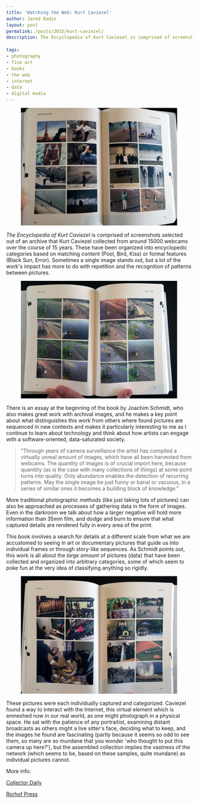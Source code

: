 ```yaml
---
title: 'Watching the Web: Kurt Caviezel'
author: Jared Radin
layout: post
permalink: /posts/2015/kurt-caviezel/
description: The Encyclopedia of Kurt Caviezel is comprised of screenshots selected out of an archive that Kurt Caviezel collected from around 15000 webcams over the course of 15 years.

tags:
- photography
- fine art
- books
- the web
- internet
- data
- digital media
---
```

<figure>
<img src="/assets/2015/10/caviezel/photographer.jpg" alt="The Encyclopedia of Kurt Caviezel" />
</figure>

*The Encyclopedia of Kurt Caviezel* is comprised of screenshots selected out of an archive that Kurt Caviezel collected from around 15000 webcams over the course of 15 years. These have been organized into encyclopedic categories based on matching content (Pool, Bird, Kiss) or formal features (Black Sun, Error). Sometimes a single image stands out, but a lot of the work's impact has more to do with repetition and the recognition of patterns between pictures.

<!--more-->

<figure>
<img src="/assets/2015/10/caviezel/bus-stop.jpg" alt="The Encyclopedia of Kurt Caviezel" />
</figure>

There is an essay at the beginning of the book by Joachim Schmidt, who also makes great work with archival images, and he makes a key point about what distinguishes this work from others where found pictures are sequenced in new contexts and makes it particularly interesting to me as I continue to learn about technology and think about how artists can engage with a software-oriented, data-saturated society.

<blockquote>
"Through years of camera surveillance the artist has compiled a virtually unreal amount of images, which have all been harvested from webcams. The quantity of images is of crucial import here, because quanitity (as is the case with many collections of things) at some point turns into quality. Only abundance enables the detection of recurring patterns. May the single image be just funny or banal or vacuous, in a series of similar ones it becomes a building block of knowledge."
</blockquote>

More traditional photographic methods (like just taking lots of pictures) can also be approached as processes of gathering data in the form of images. Even in the darkroom we talk about how a larger negative will hold more information than 35mm film, and dodge and burn to ensure that what captured details are rendered fully in every area of the print.

This book involves a search for details at a different scale from what we are accustomed to seeing in art or documentary pictures that guide us into individual frames or through story-like sequences. As Schmidt points out, this work is all about the *large amount* of pictures (data) that have been collected and organized into arbitrary categories, some of which seem to poke fun at the very idea of classifying anything so rigidly.

<figure>
<img src="/assets/2015/10/caviezel/ritus.jpg" alt="The Encyclopedia of Kurt Caviezel" />
</figure>

These pictures were each individually captured and categorized. Caviezel found a way to interact with the Internet, this virtual element which is enmeshed now in our real world, as one might photograph in a physical space. He sat with the patience of any portraitist, examining distant broadcasts as others might a live sitter's face, deciding what to keep, and the images he found are fascinating (partly because it seems so odd to see them, so many are so mundane that you wonder 'who thought to put this camera up here?'), but the assembled collection implies the vastness of the network (which seems to be, based on these samples, quite mundane) as individual pictures cannot.


More info:

[Collector Daily](https://collectordaily.com/kurt-caviezel-the-encyclopedia-of-kurt-caviezel/)

[Rorhof Press](http://www.rorhof.com/books/the-encyclopedia-of-kurt-caviezel/2/)
